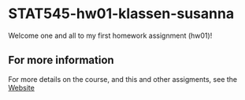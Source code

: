# STAT545-hw01-klassen-susanna

Welcome one and all to my first homework assignment (hw01)!

## For more information 

For more details on the course, and this and other assigments, see the <a href=https://github.com/susannaelsie/STAT545-hw01-klassen-susanna>Website</a>
